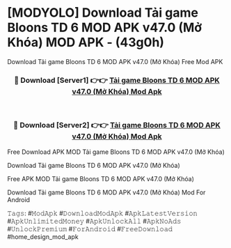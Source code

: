 # [MODYOLO] Download Tải game Bloons TD 6 MOD APK v47.0 (Mở Khóa) MOD APK - (43g0h)
Download Tải game Bloons TD 6 MOD APK v47.0 (Mở Khóa) Free Mod APK

<div align="center">
<h3>🔴 Download [Server1] 👉👉 <a href="https://apk-comot.site?title=Tải_game_Bloons_TD_6_MOD_APK_v47.0_(Mở_Khóa)">Tải game Bloons TD 6 MOD APK v47.0 (Mở Khóa) Mod Apk</a></h3><br>

<h3>🔴 Download [Server2] 👉👉 <a href="https://apk-comot.site?title=Tải_game_Bloons_TD_6_MOD_APK_v47.0_(Mở_Khóa)">Tải game Bloons TD 6 MOD APK v47.0 (Mở Khóa) Mod Apk</a></h3>
</div>


Free Download APK MOD Tải game Bloons TD 6 MOD APK v47.0 (Mở Khóa)

Download Tải game Bloons TD 6 MOD APK v47.0 (Mở Khóa) 

Free APK MOD Tải game Bloons TD 6 MOD APK v47.0 (Mở Khóa) 

Download Tải game Bloons TD 6 MOD APK v47.0 (Mở Khóa) Mod For Android

𝚃𝚊𝚐𝚜: #𝙼𝚘𝚍𝙰𝚙𝚔 #𝙳𝚘𝚠𝚗𝚕𝚘𝚊𝚍𝙼𝚘𝚍𝙰𝚙𝚔 #𝙰𝚙𝚔𝙻𝚊𝚝𝚎𝚜𝚝𝚅𝚎𝚛𝚜𝚒𝚘𝚗 #𝙰𝚙𝚔𝚄𝚗𝚕𝚒𝚖𝚒𝚝𝚎𝚍𝙼𝚘𝚗𝚎𝚢 #𝙰𝚙𝚔𝚄𝚗𝚕𝚘𝚌𝚔𝙰𝚕𝚕 #𝙰𝚙𝚔𝙽𝚘𝙰𝚍𝚜 #𝚄𝚗𝚕𝚘𝚌𝚔𝙿𝚛𝚎𝚖𝚒𝚞𝚖 #𝙵𝚘𝚛𝙰𝚗𝚍𝚛𝚘𝚒𝚍 #𝙵𝚛𝚎𝚎𝙳𝚘𝚠𝚗𝚕𝚘𝚊𝚍 #home_design_mod_apk